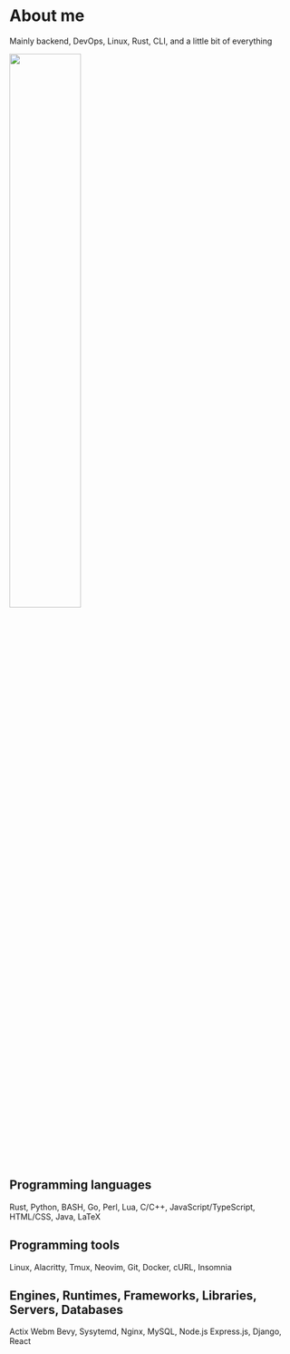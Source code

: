 # About me

Mainly backend, DevOps, Linux, Rust, CLI, and a little bit of everything

<img width="50%" src="https://github-readme-stats.vercel.app/api?username=egargo&count_private=true&show_icons=true&hide=issues&hide_border=true&theme=tokyonight" />

## Programming languages

Rust, Python, BASH, Go, Perl, Lua, C/C++, JavaScript/TypeScript, HTML/CSS, Java, LaTeX

## Programming tools

Linux, Alacritty, Tmux, Neovim, Git, Docker, cURL, Insomnia

## Engines, Runtimes, Frameworks, Libraries, Servers, Databases

Actix Webm Bevy, Sysytemd, Nginx, MySQL, Node.js Express.js, Django, React

